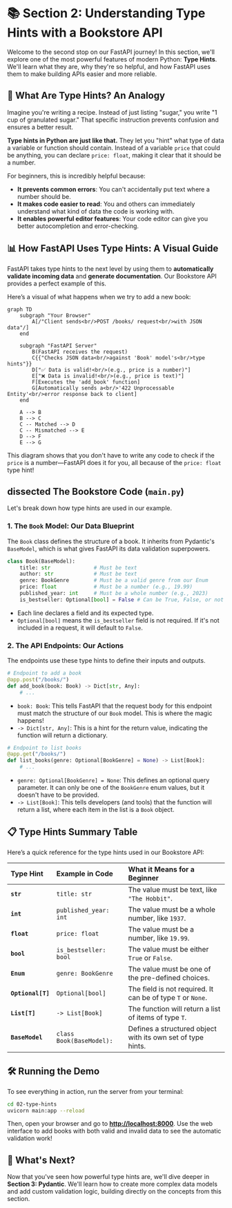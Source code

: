 # 📚 Section 2: Understanding Type Hints with a Bookstore API

Welcome to the second stop on our FastAPI journey! In this section, we'll explore one of the most powerful features of modern Python: **Type Hints**. We'll learn what they are, why they're so helpful, and how FastAPI uses them to make building APIs easier and more reliable.

## 🤔 What Are Type Hints? An Analogy

Imagine you're writing a recipe. Instead of just listing "sugar," you write "1 cup of granulated sugar." That specific instruction prevents confusion and ensures a better result.

**Type hints in Python are just like that.** They let you "hint" what type of data a variable or function should contain. Instead of a variable `price` that could be anything, you can declare `price: float`, making it clear that it should be a number.

For beginners, this is incredibly helpful because:
-   **It prevents common errors**: You can't accidentally put text where a number should be.
-   **It makes code easier to read**: You and others can immediately understand what kind of data the code is working with.
-   **It enables powerful editor features**: Your code editor can give you better autocompletion and error-checking.

## 📊 How FastAPI Uses Type Hints: A Visual Guide

FastAPI takes type hints to the next level by using them to **automatically validate incoming data** and **generate documentation**. Our Bookstore API provides a perfect example of this.

Here’s a visual of what happens when we try to add a new book:

```mermaid
graph TD
    subgraph "Your Browser"
        A[/"Client sends<br/>POST /books/ request<br/>with JSON data"/]
    end

    subgraph "FastAPI Server"
        B(FastAPI receives the request)
        C{{"Checks JSON data<br/>against 'Book' model's<br/>type hints"}}
        D["✅ Data is valid!<br/>(e.g., price is a number)"]
        E["❌ Data is invalid!<br/>(e.g., price is text)"]
        F[Executes the 'add_book' function]
        G[Automatically sends a<br/>'422 Unprocessable Entity'<br/>error response back to client]
    end

    A --> B
    B --> C
    C -- Matched --> D
    C -- Mismatched --> E
    D --> F
    E --> G
```
This diagram shows that you don't have to write any code to check if the `price` is a number—FastAPI does it for you, all because of the `price: float` type hint!

##  dissected The Bookstore Code (`main.py`)

Let's break down how type hints are used in our example.

### 1. The `Book` Model: Our Data Blueprint

The `Book` class defines the structure of a book. It inherits from Pydantic's `BaseModel`, which is what gives FastAPI its data validation superpowers.

```python
class Book(BaseModel):
    title: str              # Must be text
    author: str             # Must be text
    genre: BookGenre        # Must be a valid genre from our Enum
    price: float            # Must be a number (e.g., 19.99)
    published_year: int     # Must be a whole number (e.g., 2023)
    is_bestseller: Optional[bool] = False # Can be True, False, or not provided at all
```

- Each line declares a field and its expected type.
- `Optional[bool]` means the `is_bestseller` field is not required. If it's not included in a request, it will default to `False`.

### 2. The API Endpoints: Our Actions

The endpoints use these type hints to define their inputs and outputs.

```python
# Endpoint to add a book
@app.post("/books/")
def add_book(book: Book) -> Dict[str, Any]:
    # ...
```
-   `book: Book`: This tells FastAPI that the request body for this endpoint must match the structure of our `Book` model. This is where the magic happens!
-   `-> Dict[str, Any]`: This is a hint for the return value, indicating the function will return a dictionary.

```python
# Endpoint to list books
@app.get("/books/")
def list_books(genre: Optional[BookGenre] = None) -> List[Book]:
    # ...
```
- `genre: Optional[BookGenre] = None`: This defines an optional query parameter. It can only be one of the `BookGenre` enum values, but it doesn't have to be provided.
- `-> List[Book]`: This tells developers (and tools) that the function will return a list, where each item in the list is a `Book` object.

## 📋 Type Hints Summary Table

Here’s a quick reference for the type hints used in our Bookstore API:

| Type Hint | Example in Code | What it Means for a Beginner |
| :--- | :--- | :--- |
| **`str`** | `title: str` | The value must be text, like `"The Hobbit"`. |
| **`int`** | `published_year: int` | The value must be a whole number, like `1937`. |
| **`float`** | `price: float` | The value must be a number, like `19.99`. |
| **`bool`** | `is_bestseller: bool` | The value must be either `True` or `False`. |
| **`Enum`** | `genre: BookGenre` | The value must be one of the pre-defined choices. |
| **`Optional[T]`** | `Optional[bool]` | The field is not required. It can be of type `T` or `None`. |
| **`List[T]`** | `-> List[Book]` | The function will return a list of items of type `T`. |
| **`BaseModel`**| `class Book(BaseModel):` | Defines a structured object with its own set of type hints. |

## 🛠️ Running the Demo

To see everything in action, run the server from your terminal:

```bash
cd 02-type-hints
uvicorn main:app --reload
```

Then, open your browser and go to **[http://localhost:8000](http://localhost:8000)**. Use the web interface to add books with both valid and invalid data to see the automatic validation work!

## 🚀 What's Next?

Now that you've seen how powerful type hints are, we'll dive deeper in **Section 3: Pydantic**. We'll learn how to create more complex data models and add custom validation logic, building directly on the concepts from this section. 